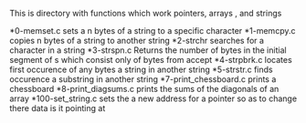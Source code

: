 This is directory with functions which work pointers, arrays , and strings

*0-memset.c sets a n bytes of a string to a specific character
*1-memcpy.c copies n bytes of a string to another string
*2-strchr searches for a character in a string
*3-strspn.c Returns the number of bytes in the initial segment of s which consist only of bytes from accept
*4-strpbrk.c locates first occurence of any bytes a string in another string
*5-strstr.c finds occurence a substring in another string
*7-print_chessboard.c prints a chessboard
*8-print_diagsums.c prints the sums of the diagonals of an array
*100-set_string.c sets the a new address for a pointer so as to change there data is it pointing at
